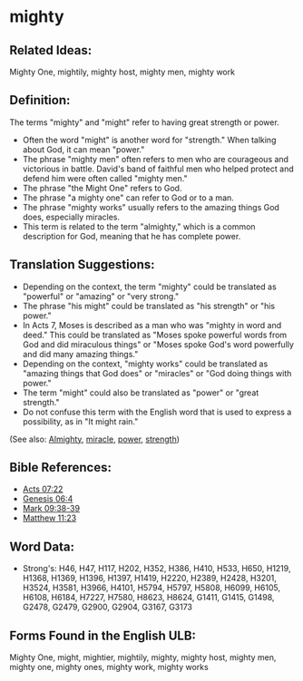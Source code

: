 # mighty

## Related Ideas:

Mighty One, mightily, mighty host, mighty men, mighty work

## Definition:

The terms "mighty" and "might" refer to having great strength or power.

* Often the word "might" is another word for "strength." When talking about God, it can mean "power."
* The phrase "mighty men" often refers to men who are courageous and victorious in battle. David's band of faithful men who helped protect and defend him were often called "mighty men."
* The phrase "the Might One" refers to God.
* The phrase "a mighty one" can refer to God or to a man.
* The phrase "mighty works" usually refers to the amazing things God does, especially miracles.
* This term is related to the term "almighty," which is a common description for God, meaning that he has complete power.

## Translation Suggestions:

* Depending on the context, the term "mighty" could be translated as "powerful" or "amazing" or "very strong."
* The phrase "his might" could be translated as "his strength" or "his power."
* In Acts 7, Moses is described as a man who was "mighty in word and deed." This could be translated as "Moses spoke powerful words from God and did miraculous things" or "Moses spoke God's word powerfully and did many amazing things."
* Depending on the context, "mighty works" could be translated as "amazing things that God does" or "miracles" or "God doing things with power."
* The term "might" could also be translated as "power" or "great strength."
* Do not confuse this term with the English word that is used to express a possibility, as in "It might rain."

(See also: [Almighty](../kt/almighty.md), [miracle](../kt/miracle.md), [power](../kt/power.md), [strength](../other/strength.md))

## Bible References:

* [Acts 07:22](rc://en/tn/help/act/07/22)
* [Genesis 06:4](rc://en/tn/help/gen/06/04)
* [Mark 09:38-39](rc://en/tn/help/mrk/09/38)
* [Matthew 11:23](rc://en/tn/help/mat/11/23)

## Word Data:

* Strong's: H46, H47, H117, H202, H352, H386, H410, H533, H650, H1219, H1368, H1369, H1396, H1397, H1419, H2220, H2389, H2428, H3201, H3524, H3581, H3966, H4101, H5794, H5797, H5808, H6099, H6105, H6108, H6184, H7227, H7580, H8623, H8624, G1411, G1415, G1498, G2478, G2479, G2900, G2904, G3167, G3173

## Forms Found in the English ULB:

Mighty One, might, mightier, mightily, mighty, mighty host, mighty men, mighty one, mighty ones, mighty work, mighty works
